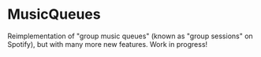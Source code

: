 ﻿# MusicQueues

Reimplementation of "group music queues" (known as "group sessions" on Spotify), but with many more new features. Work in progress! 